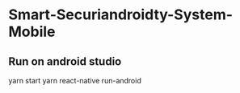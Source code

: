 # Smart-Securiandroidty-System-Mobile
## Run on android studio
yarn start
yarn react-native run-android

